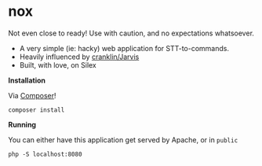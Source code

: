nox
===

Not even close to ready! Use with caution, and no expectations whatsoever.

* A very simple (ie: hacky) web application for STT-to-commands.
* Heavily influenced by [cranklin/Jarvis](https://github.com/cranklin/Jarvis)
* Built, with love, on Silex

**Installation**

Via [Composer](http://getcomposer.org/doc/00-intro.md#globally)!
```
composer install
```

**Running**

You can either have this application get served by Apache, or in `public`
```
php -S localhost:8080
```

